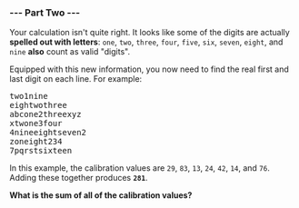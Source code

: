 ### --- Part Two ---

Your calculation isn't quite right. It looks like some of the digits are
actually **spelled out with letters**: `one`, `two`, `three`, `four`, `five`, `six`, `seven`,
`eight`, and `nine` **also** count as valid "digits".

Equipped with this new information, you now need to find the real first and last digit on each line. For example:

<pre>
two1nine
eightwothree
abcone2threexyz
xtwone3four
4nineeightseven2
zoneight234
7pqrstsixteen
</pre>

In this example, the calibration values are `29`, `83`, `13`, `24`, `42`, `14`, and `76`.
Adding these together produces **`281`**.

**What is the sum of all of the calibration values?**
